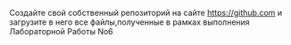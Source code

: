 Создайте свой собственный репозиторий на сайте https://github.com и загрузите в него все файлы,полученные в рамках выполнения Лабораторной Работы No6
